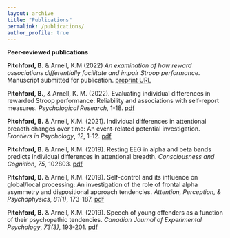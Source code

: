 ```yaml
---
layout: archive
title: "Publications"
permalink: /publications/
author_profile: true
---
```

<b>Peer-reviewed publications</b>

<b>Pitchford, B.</b> & Arnell, K.M (2022) <i>An examination of how reward associations differentially facilitate and impair Stroop performance</i>. Manuscript submitted for publication. <a href ="https://psyarxiv.com/36gp7">preprint URL</a>

<b>Pitchford, B.</b>, & Arnell, K. M. (2022). Evaluating individual differences in rewarded Stroop performance: Reliability and associations with self-report measures. <i>Psychological Research</i>, 1-18. <a href="https://brentpitchford.com/files/Pitchford, Arnell - 2022 - Evaluating individual differences in rewarded Stroop performance.pdf">pdf</a>

<b>Pitchford, B.</b> & Arnell, K.M. (2021). Individual differences in attentional breadth changes over time: An event-related potential investigation. <i>Frontiers in Psychology</i>, <i>12</i>, 1-12. <a href="https://brentpitchford.com/files/Pitchford Arnell 2021_ Individual Differences in Attentional Breadth Changes Over Time An Event-Related Potential Investigation.pdf">pdf</a>


<b>Pitchford, B.</b> & Arnell, K.M. (2019). Resting EEG in alpha and beta bands predicts individual differences in attentional breadth. <i>Consciousness and Cognition</i>, <i>75</i>, 102803. <a href="https://brentpitchford.com/files/Pitchford, Arnell - 2019 - Resting EEG and Attentional Breadth.pdf">pdf</a>

<b>Pitchford, B.</b> & Arnell, K.M. (2019). Self-control and its influence on global/local processing: An investigation of the role of frontal alpha asymmetry and dispositional approach tendencies. <i>Attention, Perception, & Psychophysics</i>, <i>81(1)</i>, 173-187. <a href="https://brentpitchford.com/files/Pitchford, Arnell - 2019 - Self-control and its influence on globallocal processing An investigation of the role of frontal alpha as.pdf">pdf</a>

<b>Pitchford, B.</b> & Arnell, K.M. (2019). Speech of young offenders as a function of their psychopathic tendencies. <i>Canadian Journal of Experimental Psychology</i>, <i>73(3)</i>, 193-201. <a href="https://brentpitchford.com/files/Pitchford, Arnell - 2019 - Speech of young offenders as a function of their psychopathic tendencies.pdf">pdf</a>

